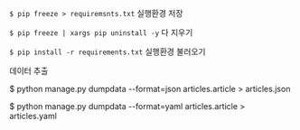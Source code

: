 `$ pip freeze > requiremsnts.txt` 실행환경 저장

`$ pip freeze | xargs pip uninstall -y` 다 지우기

`$ pip install -r requirements.txt` 실행환경 불러오기



데이터 추출

$ python manage.py dumpdata --format=json articles.article > articles.json

$ python manage.py dumpdata --format=yaml articles.article > articles.yaml